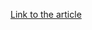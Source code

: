 [Link to the article](https://thehackernews.com/2024/10/cert-ua-identifies-malicious-rdp-files.html)

